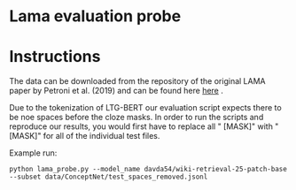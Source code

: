 # Lama evaluation probe

# Instructions

The data can be downloaded from the repository of the original LAMA paper
by Petroni et al. (2019) and can be found here
[here](https://github.com/facebookresearch/LAMA?tab=readme-ov-file)
.

Due to the tokenization of LTG-BERT our evaluation script expects there to
be noe spaces before the cloze masks. In order to run the scripts and
reproduce our results, you would first have to replace all " [MASK]" with
"[MASK]" for all of the individual test files.

Example run:

```
python lama_probe.py --model_name davda54/wiki-retrieval-25-patch-base --subset data/ConceptNet/test_spaces_removed.jsonl
```
